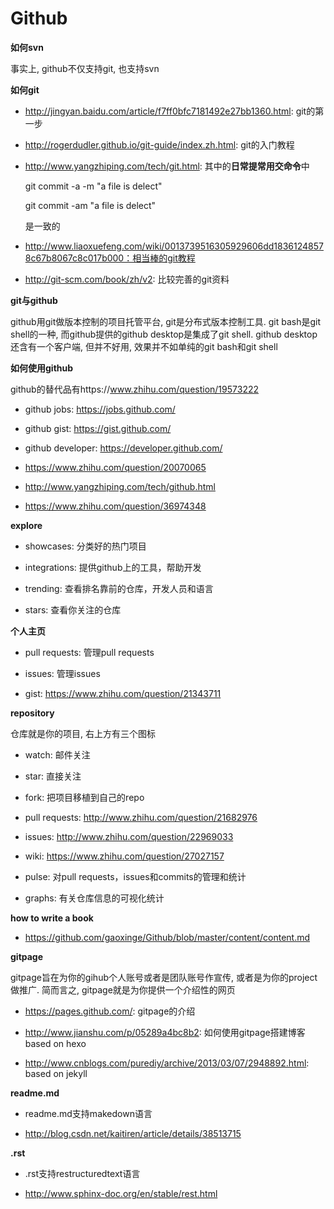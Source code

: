 ﻿# Github

**如何svn**

事实上, github不仅支持git, 也支持svn

**如何git**

- http://jingyan.baidu.com/article/f7ff0bfc7181492e27bb1360.html: git的第一步

- http://rogerdudler.github.io/git-guide/index.zh.html: git的入门教程

- http://www.yangzhiping.com/tech/git.html: 其中的**日常提常用交命令**中

  git commit -a -m "a file is delect"
  
  git commit -am "a file is delect"
  
  是一致的

- http://www.liaoxuefeng.com/wiki/0013739516305929606dd18361248578c67b8067c8c017b000：相当棒的git教程

- http://git-scm.com/book/zh/v2: 比较完善的git资料

**git与github**

github用git做版本控制的项目托管平台, git是分布式版本控制工具. git bash是git shell的一种, 而github提供的github desktop是集成了git shell. github desktop还含有一个客户端, 但并不好用, 效果并不如单纯的git bash和git shell 

**如何使用github**

github的替代品有https://www.zhihu.com/question/19573222

- github jobs: https://jobs.github.com/

- github gist: https://gist.github.com/

- github developer: https://developer.github.com/

- https://www.zhihu.com/question/20070065

- http://www.yangzhiping.com/tech/github.html

- https://www.zhihu.com/question/36974348

**explore**

- showcases: 分类好的热门项目

- integrations: 提供github上的工具，帮助开发

- trending: 查看排名靠前的仓库，开发人员和语言

- stars: 查看你关注的仓库

**个人主页**

- pull requests: 管理pull requests

- issues: 管理issues

- gist: https://www.zhihu.com/question/21343711

**repository**

仓库就是你的项目, 右上方有三个图标

- watch: 邮件关注

- star: 直接关注

- fork: 把项目移植到自己的repo

- pull requests: http://www.zhihu.com/question/21682976

- issues: http://www.zhihu.com/question/22969033

- wiki: https://www.zhihu.com/question/27027157

- pulse: 对pull requests，issues和commits的管理和统计

- graphs: 有关仓库信息的可视化统计

**how to write a book**

- https://github.com/gaoxinge/Github/blob/master/content/content.md

**gitpage**

gitpage旨在为你的gihub个人账号或者是团队账号作宣传, 或者是为你的project做推广. 简而言之, gitpage就是为你提供一个介绍性的网页

- https://pages.github.com/: gitpage的介绍

- http://www.jianshu.com/p/05289a4bc8b2: 如何使用gitpage搭建博客based on hexo

- http://www.cnblogs.com/purediy/archive/2013/03/07/2948892.html: based on jekyll

**readme.md**

- readme.md支持makedown语言

- http://blog.csdn.net/kaitiren/article/details/38513715

**.rst**

- .rst支持restructuredtext语言

- http://www.sphinx-doc.org/en/stable/rest.html